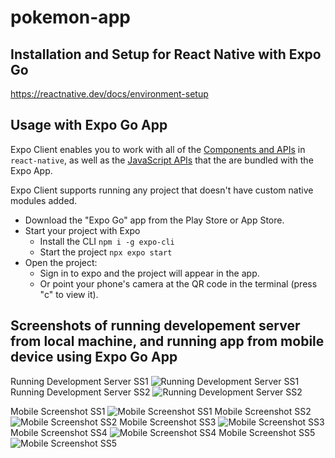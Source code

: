 # pokemon-app


## Installation and Setup for React Native with Expo Go

https://reactnative.dev/docs/environment-setup


## Usage with Expo Go App

Expo Client enables you to work with all of the [Components and APIs](https://facebook.github.io/react-native/docs/getting-started) in `react-native`, as well as the [JavaScript APIs](https://docs.expo.io/versions/latest) that the are bundled with the Expo App.

Expo Client supports running any project that doesn't have custom native modules added.

- Download the "Expo Go" app from the Play Store or App Store.
- Start your project with Expo
  - Install the CLI `npm i -g expo-cli`
  - Start the project `npx expo start`
- Open the project:
  - Sign in to expo and the project will appear in the app.
  - Or point your phone's camera at the QR code in the terminal (press "c" to view it).


## Screenshots of running developement server from local machine, and running app from mobile device using Expo Go App

Running Development Server SS1 ![Running Development Server SS1](https://github.com/charlesmichaelmira/pokemon-app/blob/main/raw/development-server-ss1.png?raw=true)
Running Development Server SS2 ![Running Development Server SS2](https://github.com/charlesmichaelmira/pokemon-app/blob/main/raw/development-server-ss2.png?raw=true)


Mobile Screenshot SS1 ![Mobile Screenshot SS1](https://github.com/charlesmichaelmira/pokemon-app/blob/main/raw/IMG_3252.jpeg)
Mobile Screenshot SS2 ![Mobile Screenshot SS2](https://github.com/charlesmichaelmira/pokemon-app/blob/main/raw/IMG_3253.jpeg)
Mobile Screenshot SS3 ![Mobile Screenshot SS3](https://github.com/charlesmichaelmira/pokemon-app/blob/main/raw/IMG_3254.jpeg)
Mobile Screenshot SS4 ![Mobile Screenshot SS4](https://github.com/charlesmichaelmira/pokemon-app/blob/main/raw/IMG_3255.jpeg)
Mobile Screenshot SS5 ![Mobile Screenshot SS5](https://github.com/charlesmichaelmira/pokemon-app/blob/main/raw/IMG_3256.jpg)
